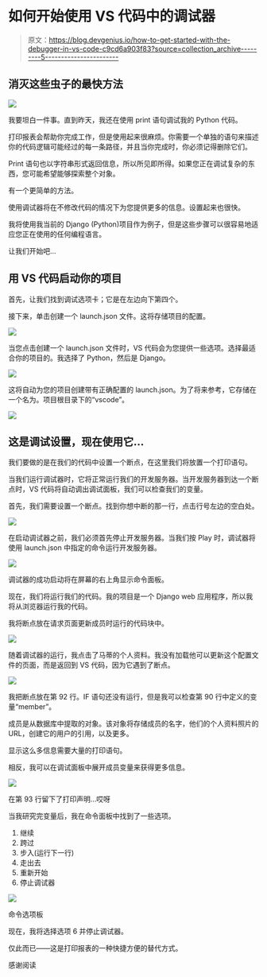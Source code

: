 # 如何开始使用 VS 代码中的调试器

> 原文：<https://blog.devgenius.io/how-to-get-started-with-the-debugger-in-vs-code-c9cd6a903f83?source=collection_archive---------5----------------------->

## 消灭这些虫子的最快方法

![](img/c36098828ed20e2d238bd067d45267fa.png)

我要坦白一件事。直到昨天，我还在使用 print 语句调试我的 Python 代码。

打印报表会帮助你完成工作，但是使用起来很麻烦。你需要一个单独的语句来描述你的代码逻辑可能经过的每一条路径，并且当你完成时，你必须记得删除它们。

Print 语句也以字符串形式返回信息，所以所见即所得。如果您正在调试复杂的东西，您可能希望能够探索整个对象。

有一个更简单的方法。

使用调试器将在不修改代码的情况下为您提供更多的信息。设置起来也很快。

我将使用我当前的 Django (Python)项目作为例子，但是这些步骤可以很容易地适应您正在使用的任何编程语言。

让我们开始吧…

## 用 VS 代码启动你的项目

首先，让我们找到调试选项卡；它是在左边向下第四个。

接下来，单击创建一个 launch.json 文件。这将存储项目的配置。

![](img/845a21f4c82f2e5446fb46dba11e5f40.png)

当您点击创建一个 launch.json 文件时，VS 代码会为您提供一些选项。选择最适合你的项目的。我选择了 Python，然后是 Django。

![](img/380d49c08802f33aeb0f89c769171413.png)

这将自动为您的项目创建带有正确配置的 launch.json。为了将来参考，它存储在一个名为。项目根目录下的“vscode”。

![](img/59db769950e5ce43f9c09d88a581c649.png)

## 这是调试设置，现在使用它…

我们要做的是在我们的代码中设置一个断点，在这里我们将放置一个打印语句。

当我们运行调试器时，它将正常运行我们的开发服务器。当开发服务器到达一个断点时，VS 代码将自动调出调试面板，我们可以检查我们的变量。

首先，我们需要设置一个断点。找到你想中断的那一行，点击行号左边的空白处。

![](img/07c29d7cdb762ace604a6c12b2692c0c.png)

在启动调试器之前，我们必须首先停止开发服务器。当我们按 Play 时，调试器将使用 launch.json 中指定的命令运行开发服务器。

![](img/48f9f4ace9ec5a876899931db3e0fcee.png)

调试器的成功启动将在屏幕的右上角显示命令面板。

现在，我们将运行我们的代码。我的项目是一个 Django web 应用程序，所以我将从浏览器运行我的代码。

我将断点放在请求页面更新成员时运行的代码块中。

![](img/15e507bbfc3100a58b15855cec5e4f92.png)

随着调试器的运行，我点击了马蒂的个人资料。我没有加载他可以更新这个配置文件的页面，而是返回到 VS 代码，因为它遇到了断点。

![](img/8c10c4404e1dea74afae8c7b67f60365.png)

我把断点放在第 92 行。IF 语句还没有运行，但是我可以检查第 90 行中定义的变量“member”。

成员是从数据库中提取的对象。该对象将存储成员的名字，他们的个人资料照片的 URL，创建它的用户的引用，以及更多。

显示这么多信息需要大量的打印语句。

相反，我可以在调试面板中展开成员变量来获得更多信息。

![](img/b2de46625731b371eeb5f931ac1956f9.png)

在第 93 行留下了打印声明…哎呀

当我研究完变量后，我在命令面板中找到了一些选项。

1.  继续
2.  跨过
3.  步入(运行下一行)
4.  走出去
5.  重新开始
6.  停止调试器

![](img/6a255adfa56928d7f57c43386d8fb2b3.png)

命令选项板

现在，我将选择选项 6 并停止调试器。

仅此而已——这是打印报表的一种快捷方便的替代方式。

感谢阅读